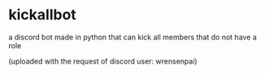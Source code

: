 # kickallbot
a discord bot made in python that can kick all members that do not have a role


(uploaded with the request of discord user: wrensenpai)
